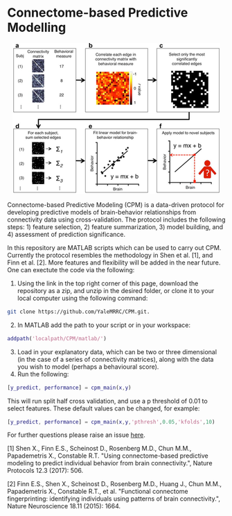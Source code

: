 # Connectome-based Predictive Modelling

<p align="center">
	<img src ="images/cpm.png" width="480" height="347" />
</p>

Connectome-based Predictive Modeling (CPM) is a data-driven protocol for developing predictive models of brain-behavior relationships from connectivity data using cross-validation. The protocol includes the following steps: 1) feature selection, 2) feature summarization, 3) model building, and 4) assessment of prediction significance.

In this repository are MATLAB scripts which can be used to carry out CPM. Currently the protocol resembles the methodology in Shen et al. [1], and Finn et al. [2]. More features and flexibility will be added in the near future. One can exectute the code via the following:
1. Using the link in the top right corner of this page, download the repository as a zip, and unzip in the desired folder, or clone it to your local computer using the following command: 
```bash
git clone https://github.com/YaleMRRC/CPM.git.
``` 
2. In MATLAB add the path to your script or in your workspace: 
```matlab
addpath('localpath/CPM/matlab/')
```
3. Load in your explanatory data, which can be two or three dimensional (in the case of a series of connectivity matrices), along with the data you wish to model (perhaps a behavioural score).
4. Run the following: 
```matlab
[y_predict, performance] = cpm_main(x,y)
```
   This will run split half cross validation, and use a p threshold of 0.01 to select features. These 
default values can be changed, for example: 
```matlab
[y_predict, performance] = cpm_main(x,y,'pthresh',0.05,'kfolds',10)
```

For further questions please raise an issue [here](https://github.com/YaleMRRC/CPM/issues).

[1] Shen X., Finn E.S., Scheinost D., Rosenberg M.D., Chun M.M., Papademetris X., Constable R.T. "Using connectome-based predictive modeling to predict individual behavior from brain connectivity.", Nature Protocols 12.3 (2017): 506.

[2] Finn E.S., Shen X., Scheinost D., Rosenberg M.D., Huang J., Chun M.M., Papademetris X., Constable R.T., et al. "Functional connectome fingerprinting: identifying individuals using patterns of brain connectivity.", Nature Neuroscience 18.11 (2015): 1664.